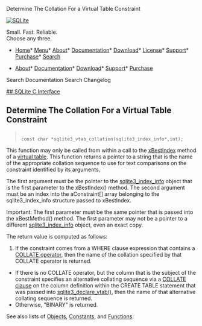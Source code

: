 




Determine The Collation For a Virtual Table Constraint




[![SQLite](../images/sqlite370_banner.gif)](../index.html)


Small. Fast. Reliable.  
Choose any three.


* [Home](../index.html)* [Menu](javascript:void(0))* [About](../about.html)* [Documentation](../docs.html)* [Download](../download.html)* [License](../copyright.html)* [Support](../support.html)* [Purchase](../prosupport.html)* [Search](javascript:void(0))




* [About](../about.html)* [Documentation](../docs.html)* [Download](../download.html)* [Support](../support.html)* [Purchase](../prosupport.html)






Search Documentation
Search Changelog









[## SQLite C Interface](../c3ref/intro.html)
## Determine The Collation For a Virtual Table Constraint




> ```
> 
> const char *sqlite3_vtab_collation(sqlite3_index_info*,int);
> 
> ```



This function may only be called from within a call to the [xBestIndex](../vtab.html#xbestindex)
method of a [virtual table](../vtab.html). This function returns a pointer to a string
that is the name of the appropriate collation sequence to use for text
comparisons on the constraint identified by its arguments.


The first argument must be the pointer to the [sqlite3\_index\_info](../c3ref/index_info.html) object
that is the first parameter to the xBestIndex() method. The second argument
must be an index into the aConstraint\[] array belonging to the
sqlite3\_index\_info structure passed to xBestIndex.


Important:
The first parameter must be the same pointer that is passed into the
xBestMethod() method. The first parameter may not be a pointer to a
different [sqlite3\_index\_info](../c3ref/index_info.html) object, even an exact copy.


The return value is computed as follows:


1. If the constraint comes from a WHERE clause expression that contains
a [COLLATE operator](../lang_expr.html#collateop), then the name of the collation specified by
that COLLATE operator is returned.
- If there is no COLLATE operator, but the column that is the subject
of the constraint specifies an alternative collating sequence via
a [COLLATE clause](../lang_createtable.html#collateclause) on the column definition within the CREATE TABLE
statement that was passed into [sqlite3\_declare\_vtab()](../c3ref/declare_vtab.html), then the
name of that alternative collating sequence is returned.
- Otherwise, "BINARY" is returned.




See also lists of
 [Objects](../c3ref/objlist.html),
 [Constants](../c3ref/constlist.html), and
 [Functions](../c3ref/funclist.html).


